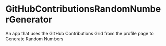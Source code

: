 # GitHubContributionsRandomNumberGenerator
An app that uses the GitHub Contributions Grid from the profile page to Generate Random Numbers
